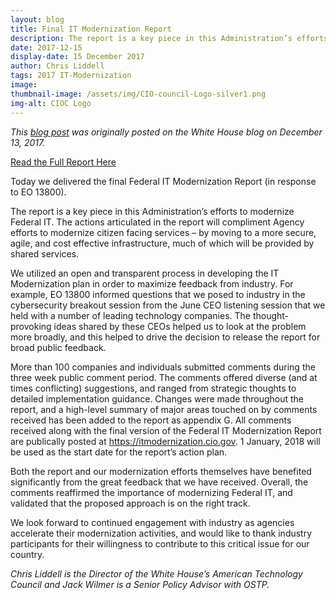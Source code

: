 ```yaml
---
layout: blog
title: Final IT Modernization Report
description: The report is a key piece in this Administration’s efforts to modernize Federal IT. The actions articulated in the report will compliment Agency efforts to modernize citizen facing services – by moving to a more secure, agile, and cost effective infrastructure, much of which will be provided by shared services.
date: 2017-12-15
display-date: 15 December 2017
author: Chris Liddell
tags: 2017 IT-Modernization
image:
thumbnail-image: /assets/img/CIO-council-Logo-silver1.png
img-alt: CIOC Logo
---
```

_This [blog post](https://www.whitehouse.gov/articles/final-modernization-report/) was originally posted on the White House blog on December 13, 2017._

[Read the Full Report Here](https://itmodernization.cio.gov/report/preface/)

Today we delivered the final Federal IT Modernization Report (in response to EO 13800).

The report is a key piece in this Administration’s efforts to modernize Federal IT. The actions articulated in the report will compliment Agency efforts to modernize citizen facing services – by moving to a more secure, agile, and cost effective infrastructure, much of which will be provided by shared services.

We utilized an open and transparent process in developing the IT Modernization plan in order to maximize feedback from industry. For example, EO 13800 informed questions that we posed to industry in the cybersecurity breakout session from the June CEO listening session that we held with a number of leading technology companies. The thought-provoking ideas shared by these CEOs helped us to look at the problem more broadly, and this helped to drive the decision to release the report for broad public feedback.

More than 100 companies and individuals submitted comments during the three week public comment period. The comments offered diverse (and at times conflicting) suggestions, and ranged from strategic thoughts to detailed implementation guidance. Changes were made throughout the report, and a high-level summary of major areas touched on by comments received has been added to the report as appendix G. All comments received along with the final version of the Federal IT Modernization Report are publically posted at https://itmodernization.cio.gov. 1 January, 2018 will be used as the start date for the report’s action plan.

Both the report and our modernization efforts themselves have benefited significantly from the great feedback that we have received. Overall, the comments reaffirmed the importance of modernizing Federal IT, and validated that the proposed approach is on the right track.

We look forward to continued engagement with industry as agencies accelerate their modernization activities, and would like to thank industry participants for their willingness to contribute to this critical issue for our country.

_Chris Liddell is the Director of the White House’s American Technology Council and Jack Wilmer is a Senior Policy Advisor with OSTP._
